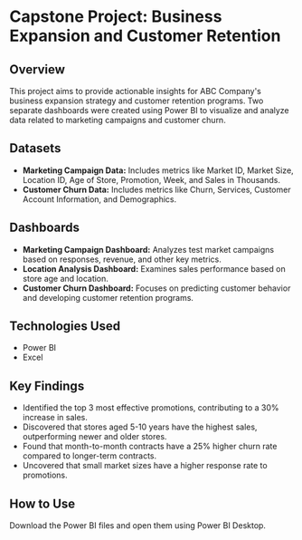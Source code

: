 <!DOCTYPE html>
<html>
<body>

<h1>Capstone Project: Business Expansion and Customer Retention</h1>

<h2><strong>Overview</strong></h2>
<p>
    This project aims to provide actionable insights for ABC Company's business expansion strategy and customer retention programs. Two separate dashboards were created using Power BI to visualize and analyze data related to marketing campaigns and customer churn.
</p>

<h2><strong>Datasets</strong></h2>
<ul>
    <li><strong>Marketing Campaign Data:</strong> Includes metrics like Market ID, Market Size, Location ID, Age of Store, Promotion, Week, and Sales in Thousands.</li>
    <li><strong>Customer Churn Data:</strong> Includes metrics like Churn, Services, Customer Account Information, and Demographics.</li>
</ul>

<h2><strong>Dashboards</strong></h2>
<ul>
    <li><strong>Marketing Campaign Dashboard:</strong> Analyzes test market campaigns based on responses, revenue, and other key metrics.</li>
    <li><strong>Location Analysis Dashboard:</strong> Examines sales performance based on store age and location.</li>
    <li><strong>Customer Churn Dashboard:</strong> Focuses on predicting customer behavior and developing customer retention programs.</li>
</ul>

<h2><strong>Technologies Used</strong></h2>
<ul>
    <li>Power BI</li>
    <li>Excel</li>
</ul>

<h2><strong>Key Findings</strong></h2>
<ul>
    <li>Identified the top 3 most effective promotions, contributing to a 30% increase in sales.</li>
    <li>Discovered that stores aged 5-10 years have the highest sales, outperforming newer and older stores.</li>
    <li>Found that month-to-month contracts have a 25% higher churn rate compared to longer-term contracts.</li>
    <li>Uncovered that small market sizes have a higher response rate to promotions.</li>
</ul>

<h2><strong>How to Use</strong></h2>
<p>
    Download the Power BI files and open them using Power BI Desktop.
</p>

</body>
</html>
